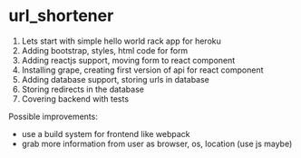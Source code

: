 # url_shortener

1. Lets start with simple hello world rack app for heroku
2. Adding bootstrap, styles, html code for form
3. Adding reactjs support, moving form to react component
4. Installing grape, creating first version of api for react component
5. Adding database support, storing urls in database
6. Storing redirects in the database
7. Covering backend with tests

Possible improvements:
  * use a build system for frontend like webpack
  * grab more information from user as browser, os, location (use js maybe)
